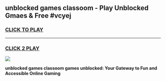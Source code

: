 
## unblocked games classoom - Play Unblocked Gmaes & Free #vcyej
<h3>
<a href="https://premium.freeplayer.one?title=unblocked_games_classoom&ref=01M">CLICK TO PLAY</a></h3>
<hr>

<h3>
<a href="https://premium.freeplayer.one?title=unblocked_games_classoom&ref=01M">CLICK 2 PLAY</a>
  
</h3>

<a href="https://premium.freeplayer.one?title=unblocked_games_classoom&ref=01M"><img src="https://clearcache.store/games.png"></a>


**unblocked games classoom games unblocked: Your Gateway to Fun and Accessible Online Gaming**
